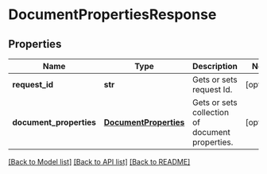 # DocumentPropertiesResponse

## Properties
Name | Type | Description | Notes
------------ | ------------- | ------------- | -------------
**request_id** | **str** | Gets or sets request Id. | [optional] 
**document_properties** | [**DocumentProperties**](DocumentProperties.md) | Gets or sets collection of document properties. | [optional] 

[[Back to Model list]](../README.md#documentation-for-models) [[Back to API list]](../README.md#documentation-for-api-endpoints) [[Back to README]](../README.md)


